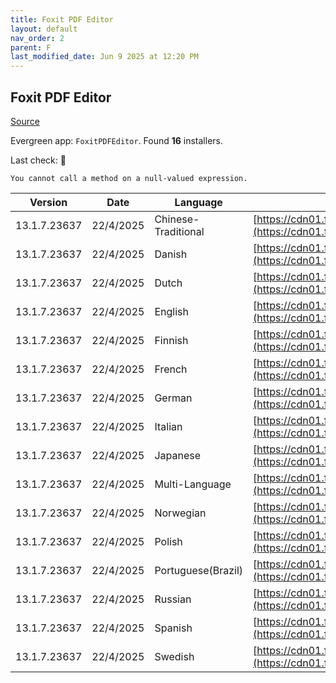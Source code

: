 ```yaml
---
title: Foxit PDF Editor
layout: default
nav_order: 2
parent: F
last_modified_date: Jun 9 2025 at 12:20 PM
---
```


## Foxit PDF Editor

[Source](https://www.foxit.com/pdf-editor/)

Evergreen app: `FoxitPDFEditor`. Found **16** installers.

Last check: 🔴
```
You cannot call a method on a null-valued expression.
```

| Version      | Date      | Language            | URI                                                                                                                                                                                                                                |
| ------------ | --------- | ------------------- | ---------------------------------------------------------------------------------------------------------------------------------------------------------------------------------------------------------------------------------- |
| 13.1.7.23637 | 22/4/2025 | Chinese-Traditional | [https://cdn01.foxitsoftware.com/product/phantomPDF/desktop/win/13.1.7/FoxitPDFEditor1317_L10N_Setup_Website.msi](https://cdn01.foxitsoftware.com/product/phantomPDF/desktop/win/13.1.7/FoxitPDFEditor1317_L10N_Setup_Website.msi) |
| 13.1.7.23637 | 22/4/2025 | Danish              | [https://cdn01.foxitsoftware.com/product/phantomPDF/desktop/win/13.1.7/FoxitPDFEditor1317_L10N_Setup_Website.msi](https://cdn01.foxitsoftware.com/product/phantomPDF/desktop/win/13.1.7/FoxitPDFEditor1317_L10N_Setup_Website.msi) |
| 13.1.7.23637 | 22/4/2025 | Dutch               | [https://cdn01.foxitsoftware.com/product/phantomPDF/desktop/win/13.1.7/FoxitPDFEditor1317_L10N_Setup_Website.msi](https://cdn01.foxitsoftware.com/product/phantomPDF/desktop/win/13.1.7/FoxitPDFEditor1317_L10N_Setup_Website.msi) |
| 13.1.7.23637 | 22/4/2025 | English             | [https://cdn01.foxitsoftware.com/product/phantomPDF/desktop/win/13.1.7/FoxitPDFEditor1317_enu_Setup_Website.msi](https://cdn01.foxitsoftware.com/product/phantomPDF/desktop/win/13.1.7/FoxitPDFEditor1317_enu_Setup_Website.msi)   |
| 13.1.7.23637 | 22/4/2025 | Finnish             | [https://cdn01.foxitsoftware.com/product/phantomPDF/desktop/win/13.1.7/FoxitPDFEditor1317_L10N_Setup_Website.msi](https://cdn01.foxitsoftware.com/product/phantomPDF/desktop/win/13.1.7/FoxitPDFEditor1317_L10N_Setup_Website.msi) |
| 13.1.7.23637 | 22/4/2025 | French              | [https://cdn01.foxitsoftware.com/product/phantomPDF/desktop/win/13.1.7/FoxitPDFEditor1317_L10N_Setup_Website.msi](https://cdn01.foxitsoftware.com/product/phantomPDF/desktop/win/13.1.7/FoxitPDFEditor1317_L10N_Setup_Website.msi) |
| 13.1.7.23637 | 22/4/2025 | German              | [https://cdn01.foxitsoftware.com/product/phantomPDF/desktop/win/13.1.7/FoxitPDFEditor1317_L10N_Setup_Website.msi](https://cdn01.foxitsoftware.com/product/phantomPDF/desktop/win/13.1.7/FoxitPDFEditor1317_L10N_Setup_Website.msi) |
| 13.1.7.23637 | 22/4/2025 | Italian             | [https://cdn01.foxitsoftware.com/product/phantomPDF/desktop/win/13.1.7/FoxitPDFEditor1317_L10N_Setup_Website.msi](https://cdn01.foxitsoftware.com/product/phantomPDF/desktop/win/13.1.7/FoxitPDFEditor1317_L10N_Setup_Website.msi) |
| 13.1.7.23637 | 22/4/2025 | Japanese            | [https://cdn01.foxitsoftware.com/product/phantomPDF/desktop/win/13.1.7/FoxitPDFEditor1317_L10N_Setup_Website.msi](https://cdn01.foxitsoftware.com/product/phantomPDF/desktop/win/13.1.7/FoxitPDFEditor1317_L10N_Setup_Website.msi) |
| 13.1.7.23637 | 22/4/2025 | Multi-Language      | [https://cdn01.foxitsoftware.com/product/phantomPDF/desktop/win/13.1.7/FoxitPDFEditor1317_L10N_Setup_Website.msi](https://cdn01.foxitsoftware.com/product/phantomPDF/desktop/win/13.1.7/FoxitPDFEditor1317_L10N_Setup_Website.msi) |
| 13.1.7.23637 | 22/4/2025 | Norwegian           | [https://cdn01.foxitsoftware.com/product/phantomPDF/desktop/win/13.1.7/FoxitPDFEditor1317_L10N_Setup_Website.msi](https://cdn01.foxitsoftware.com/product/phantomPDF/desktop/win/13.1.7/FoxitPDFEditor1317_L10N_Setup_Website.msi) |
| 13.1.7.23637 | 22/4/2025 | Polish              | [https://cdn01.foxitsoftware.com/product/phantomPDF/desktop/win/13.1.7/FoxitPDFEditor1317_L10N_Setup_Website.msi](https://cdn01.foxitsoftware.com/product/phantomPDF/desktop/win/13.1.7/FoxitPDFEditor1317_L10N_Setup_Website.msi) |
| 13.1.7.23637 | 22/4/2025 | Portuguese(Brazil)  | [https://cdn01.foxitsoftware.com/product/phantomPDF/desktop/win/13.1.7/FoxitPDFEditor1317_L10N_Setup_Website.msi](https://cdn01.foxitsoftware.com/product/phantomPDF/desktop/win/13.1.7/FoxitPDFEditor1317_L10N_Setup_Website.msi) |
| 13.1.7.23637 | 22/4/2025 | Russian             | [https://cdn01.foxitsoftware.com/product/phantomPDF/desktop/win/13.1.7/FoxitPDFEditor1317_L10N_Setup_Website.msi](https://cdn01.foxitsoftware.com/product/phantomPDF/desktop/win/13.1.7/FoxitPDFEditor1317_L10N_Setup_Website.msi) |
| 13.1.7.23637 | 22/4/2025 | Spanish             | [https://cdn01.foxitsoftware.com/product/phantomPDF/desktop/win/13.1.7/FoxitPDFEditor1317_L10N_Setup_Website.msi](https://cdn01.foxitsoftware.com/product/phantomPDF/desktop/win/13.1.7/FoxitPDFEditor1317_L10N_Setup_Website.msi) |
| 13.1.7.23637 | 22/4/2025 | Swedish             | [https://cdn01.foxitsoftware.com/product/phantomPDF/desktop/win/13.1.7/FoxitPDFEditor1317_L10N_Setup_Website.msi](https://cdn01.foxitsoftware.com/product/phantomPDF/desktop/win/13.1.7/FoxitPDFEditor1317_L10N_Setup_Website.msi) |
